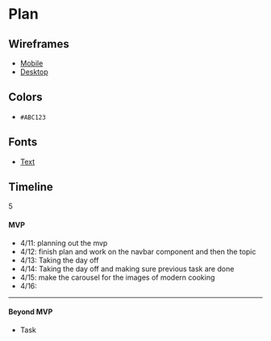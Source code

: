 # Plan

## Wireframes
* [Mobile](https://wireframe.cc/KPN4he)
* [Desktop](https://wireframe.cc/W5wA9m)

## Colors
* `#ABC123`

## Fonts
* [Text](URL)

## Timeline
5
#### MVP

* 4/11: planning out the mvp
* 4/12: finish plan and work on the navbar component and then the topic
* 4/13: Taking the day off
* 4/14: Taking the day off and making sure previous task are done
* 4/15: make the carousel for the images of modern cooking
* 4/16: 


---

#### Beyond MVP

* Task
